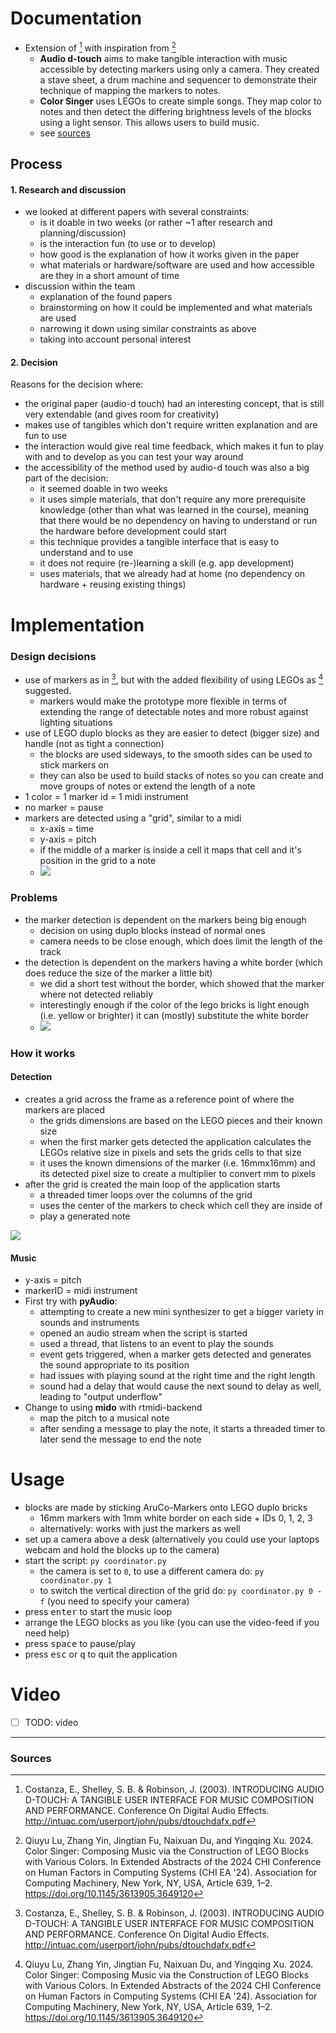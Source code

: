# Documentation
<!-- 
Search for scientific papers that describe the concept and/or implementation of
new interaction techniques. Demonstration and short paper tracks of conferences
such as UIST, EICS, MobileHCI, and CHI might be a good starting point. You can
also use projects that were discussed in our journal club. First, collect papers you
find interesting. Then, exclude everything that is not possible to be implemented
within two weeks, for example because of hardware requirements, or because you
would have to gather a lot of training data first. However, feel free to build upon
existing code and/or training data. Then, decide which prototype you want to
implement and/or extend.
Document decision process, implementation, and usage of your prototype 
-->
- Extension of [^1] with inspiration from [^2]
  - **Audio d-touch** aims to make tangible interaction with music accessible by detecting markers using only a camera. They created a stave sheet, a drum machine and sequencer to demonstrate their technique of mapping the markers to notes.
  - **Color Singer** uses LEGOs to create simple songs. They map color to notes and then detect the differing brightness levels of the blocks using a light sensor. This allows users to build music.
  - see [sources](#sources)

## Process

#### 1. Research and discussion
- we looked at different papers with several constraints:
  - is it doable in two weeks (or rather ~1 after research and planning/discussion)
  - is the interaction fun (to use or to develop)
  - how good is the explanation of how it works given in the paper
  - what materials or hardware/software are used and how accessible are they in a short amount of time 
- discussion within the team
  - explanation of the found papers
  - brainstorming on how it could be implemented and what materials are used
  - narrowing it down using similar constraints as above
  - taking into account personal interest
  
#### 2. Decision
Reasons for the decision where:
- the original paper (audio-d touch) had an interesting concept, that is still very extendable (and gives room for creativity)
- makes use of tangibles which don't require written explanation and are fun to use
- the interaction would give real time feedback, which makes it fun to play with and to develop as you can test your way around
- the accessibility of the method used by audio-d touch was also a big part of the decision:
  - it seemed doable in two weeks
  - it uses simple materials, that don't require any more prerequisite knowledge (other than what was learned in the course), meaning that there would be no dependency on having to understand or run the hardware before development could start
  - this technique provides a tangible interface that is easy to understand and to use
  - it does not require (re-)learning a skill (e.g. app development)
  - uses materials, that we already had at home (no dependency on hardware + reusing existing things)

# Implementation
### Design decisions
- use of markers as in [^1], but with the added flexibility of using LEGOs as [^2] suggested.
  - markers would make the prototype more flexible in terms of extending the range of detectable notes and more robust against lighting situations
- use of LEGO duplo blocks as they are easier to detect (bigger size) and handle (not as tight a connection)
  - the blocks are used sideways, to the smooth sides can be used to stick markers on
  - they can also be used to build stacks of notes so you can create and move groups of notes or extend the length of a note
- 1 color = 1 marker id = 1 midi instrument
- no marker = pause
- markers are detected using a "grid", similar to a midi
  - x-axis = time
  - y-axis = pitch
  - if the middle of a marker is inside a cell it maps that cell and it's position in the grid to a note
  - ![](/img/design-idea.png)

### Problems
- the marker detection is dependent on the markers being big enough
  - decision on using duplo blocks instead of normal ones
  - camera needs to be close enough, which does limit the length of the track
- the detection is dependent on the markers having a white border (which does reduce the size of the marker a little bit)
  - we did a short test without the border, which showed that the marker where not detected reliably
  - interestingly enough if the color of the lego bricks is light enough (i.e. yellow or brighter) it can (mostly) substitute the white border
  - ![](/img/duplo_border(less).png)


### How it works
#### Detection
- creates a grid across the frame as a reference point of where the markers are placed
  - the grids dimensions are based on the LEGO pieces and their known size
  - when the first marker gets detected the application calculates the LEGOs relative size in pixels and sets the grids cells to that size
  - it uses the known dimensions of the marker (i.e. 16mmx16mm) and its detected pixel size to create a multiplier to convert mm to pixels
- after the grid is created the main loop of the application starts
  - a threaded timer loops over the columns of the grid
  - uses the center of the markers to check which cell they are inside of
  - play a generated note

![](/img/lego-dimensions.png)

#### Music
  - y-axis = pitch
  - markerID = midi instrument
- First try with **pyAudio**:
  - attempting to create a new mini synthesizer to get a bigger variety in sounds and instruments
  - opened an audio stream when the script is started
  - used a thread, that listens to an event to play the sounds
  - event gets triggered, when a marker gets detected and generates the sound appropriate to its position
  - had issues with playing sound at the right time and the right length
  - sound had a delay that would cause the next sound to delay as well, leading to "output underflow"
- Change to using **mido** with rtmidi-backend
  - map the pitch to a musical note
  - after sending a message to play the note, it starts a threaded timer to later send the message to end the note

# Usage
- blocks are made by sticking AruCo-Markers onto LEGO duplo bricks
  - 16mm markers with 1mm white border on each side + IDs 0, 1, 2, 3 
  - alternatively: works with just the markers as well
- set up a camera above a desk (alternatively you could use your laptops webcam and hold the blocks up to the camera)
- start the script: `py coordinator.py`
  - the camera is set to `0`, to use a different camera do: `py coordinator.py 1` 
  - to switch the vertical direction of the grid do: `py coordinator.py 0 -f` (you need to specify your camera)
- press <kbd>enter</kbd> to start the music loop
- arrange the LEGO blocks as you like (you can use the video-feed if you need help)
- press <kbd>space</kbd> to pause/play
- press <kbd>esc</kbd> or <kbd>q</kbd> to quit the application
 
# Video
- [ ] TODO: video

---
### Sources
[^1]: Costanza, E., Shelley, S. B. & Robinson, J. (2003). INTRODUCING AUDIO D-TOUCH: A TANGIBLE USER INTERFACE FOR MUSIC COMPOSITION AND PERFORMANCE. Conference On Digital Audio Effects. http://intuac.com/userport/john/pubs/dtouchdafx.pdf 

[^2]: Qiuyu Lu, Zhang Yin, Jingtian Fu, Naixuan Du, and Yingqing Xu. 2024. Color Singer: Composing Music via the Construction of LEGO Blocks with Various Colors. In Extended Abstracts of the 2024 CHI Conference on Human Factors in Computing Systems (CHI EA '24). Association for Computing Machinery, New York, NY, USA, Article 639, 1–2. https://doi.org/10.1145/3613905.3649120 